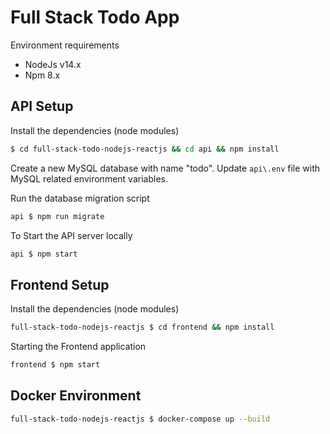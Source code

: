 # Full Stack Todo App

Environment requirements

- NodeJs v14.x
- Npm 8.x

## API Setup

Install the dependencies (node modules)

```sh
$ cd full-stack-todo-nodejs-reactjs && cd api && npm install
```

Create a new MySQL database with name "todo".
Update `api\.env` file with MySQL related environment variables.

Run the database migration script

```sh
api $ npm run migrate
```

To Start the API server locally

```sh
api $ npm start
```

## Frontend Setup

Install the dependencies (node modules)

```sh
full-stack-todo-nodejs-reactjs $ cd frontend && npm install
```

Starting the Frontend application

```sh
frontend $ npm start
```

## Docker Environment

```sh
full-stack-todo-nodejs-reactjs $ docker-compose up --build
```
